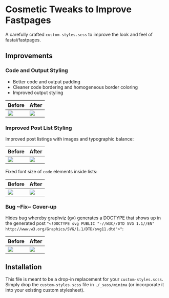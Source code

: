 # Cosmetic Tweaks to Improve Fastpages

A carefully crafted `custom-styles.scss` to improve the look and feel of fastai/fastpages.

## Improvements

### Code and Output Styling

- Better code and output padding
- Cleaner code bordering and homogeneous border coloring
- Improved output styling

|Before|After|
|---|---|
|![](https://i.imgur.com/6OdYyAK.png)|![](https://i.imgur.com/GyybX1w.png)|


### Improved Post List Styling

Improved post listings with images and typographic balance:

|Before|After|
|---|---|
|![](https://i.imgur.com/u4TGU0W.png)|![](https://i.imgur.com/7kqYRI8.png)|

Fixed font size of `code` elements inside lists:

|Before|After|
|---|---|
|![](https://i.imgur.com/St7m9w0.png)|![](https://i.imgur.com/BPLFvsY.png)|

### Bug ~Fix~ Cover-up

Hides bug whereby graphviz (gv) generates a DOCTYPE that shows up in the generated post `"<!DOCTYPE svg PUBLIC "-//W3C//DTD SVG 1.1//EN" http://www.w3.org/Graphics/SVG/1.1/DTD/svg11.dtd">"`:
 
|Before|After|
|---|---|
|![](https://i.imgur.com/OC9cgdE.png)|![](https://i.imgur.com/KdGS50q.png)|
 
## Installation

This file is meant to be a drop-in replacement for your `custom-styles.scss`. Simply drop the `custom-styles.scss` file in `./_sass/minima` (or incorporate it into your existing custom stylesheet).



